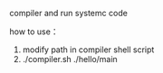 compiler and run systemc code 

how to use：
1. modify path in compiler shell script
2. ./compiler.sh ./hello/main